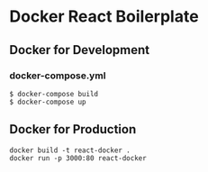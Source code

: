 # Docker React Boilerplate

## Docker for Development

### docker-compose.yml

```
$ docker-compose build
$ docker-compose up
```

## Docker for Production

```
docker build -t react-docker .
docker run -p 3000:80 react-docker

```
